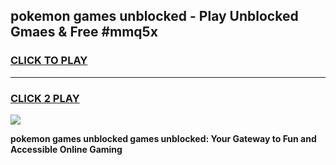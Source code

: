 
## pokemon games unblocked - Play Unblocked Gmaes & Free #mmq5x
<h3>
<a href="https://news.freeplayer.one?title=pokemon_games_unblocked&ref=03M">CLICK TO PLAY</a></h3>
<hr>

<h3>
<a href="https://news.freeplayer.one?title=pokemon_games_unblocked&ref=03M">CLICK 2 PLAY</a>
  
</h3>

<a href="https://news.freeplayer.one?title=pokemon_games_unblocked&ref=03M"><img src="https://clearcache.store/games.png"></a>


**pokemon games unblocked games unblocked: Your Gateway to Fun and Accessible Online Gaming**
